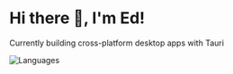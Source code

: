 # Hi there 👋, I'm Ed!

Currently building cross-platform desktop apps with Tauri
<!--
## 🛠 Skills

- **Programming Languages**: Rust, Python, JavaScript, Java,  TypeScript,
- **Web Technologies and Frameworks**: Next, React, HTML5, CSS3, Node.js, Express.js, FastAPI, SpringBoot
- **Databases**: MongoDB, MySQL, PostgreSQL
- **Cloud & DevOps**: AWS, GCP, Docker, Docker Swarm, Terraform, Kubeflow Pipelines
- **Cross-platform Development**: Tauri
- **Machine Learning**: PyTorch, TensorFlow
- **Others**: Networking(LibP2P, WebRTC, Socket), Distributed Systems -->

 ![Languages](https://github-readme-stats.vercel.app/api/top-langs/?username=edielam&layout=compact&theme=radical&langs_count=8&hide=html,css,Makefile,ShaderLab,SCSS,Jupyter%20Notebook)

<!--<table>
  <tr>
    <td>
      <img src="https://github-readme-stats.vercel.app/api/top-langs/?username=edielam&layout=compact&theme=radical&langs_count=6&hide=html,css,Makefile,ShaderLab,SCSS,Jupyter%20Notebook" alt="Top Languages" />
    </td>
    <td>
      <img src="https://github-readme-stats.vercel.app/api?username=edielam&show_icons=true&theme=dark" alt="GitHub Stats" />
    </td>
  </tr>
</table> -->
